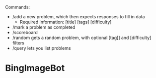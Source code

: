 Commands:
* /add a new problem, which then expects responses to fill in data
  * Required information: <URL> \[title\] \[tags\] \[difficulty\]
* /mark a problem as completed
* /scoreboard
* /random gets a random problem, with optional \[tag]\] and \[difficulty\] filters
* /query lets you list problems
# BingImageBot
